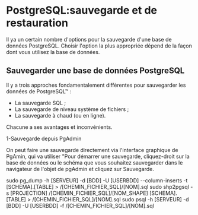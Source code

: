 PostgreSQL:sauvegarde et de restauration
===
Il ya un certain nombre d'options pour la sauvegarde d'une base de données PostgreSQL. Choisir l'option la plus appropriée dépend de la façon dont vous utilisez la base de données. 


Sauvegarder une base de données PostgreSQL
----
Il y a trois approches fondamentalement différentes pour sauvegarder les données de PostgreSQL™ :

- La sauvegarde SQL ;
- La sauvegarde de niveau système de fichiers ;
- La sauvegarde à chaud (ou en ligne).

Chacune a ses avantages et inconvénients.

1-Sauvegarde depuis PgAdmin

On peut faire une sauvegarde directement via l'interface graphique de PgAmin, qui va utiliser "Pour démarrer une sauvegarde, cliquez-droit sur la base de données ou le schéma que vous souhaitez sauvegarder dans le navigateur de l'objet de pgAdmin et cliquez sur Sauvegarde.

sudo pg_dump -h [SERVEUR]  -d [BDD] -U [USERBDD] --column-inserts -t [SCHEMA].[TABLE] > /[CHEMIN_FICHIER_SQL]/[NOM].sql
sudo shp2pgsql -s [PROJECTION] /[CHEMIN_FICHIER_SQL]/[NOM_SHAPE] [SCHEMA].[TABLE] > /[CHEMIN_FICHIER_SQL]/[NOM].sql
sudo psql -h [SERVEUR] -d [BDD] -U [USERBDD] -f /[CHEMIN_FICHIER_SQL]/[NOM].sql


